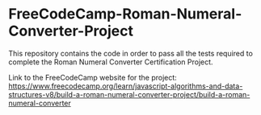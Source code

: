# FreeCodeCamp-Roman-Numeral-Converter-Project
This repository contains the code in order to pass all the tests required to complete the Roman Numeral Converter Certification Project.

Link to the FreeCodeCamp website for the project: https://www.freecodecamp.org/learn/javascript-algorithms-and-data-structures-v8/build-a-roman-numeral-converter-project/build-a-roman-numeral-converter

